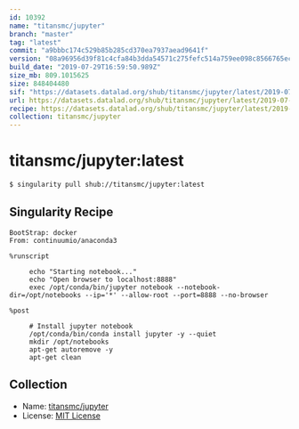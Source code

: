 ```yaml
---
id: 10392
name: "titansmc/jupyter"
branch: "master"
tag: "latest"
commit: "a9bbbc174c529b85b285cd370ea7937aead9641f"
version: "08a96956d39f81c4cfa84b3dda54571c275fefc514a759ee098c8566765ec6ed"
build_date: "2019-07-29T16:59:50.989Z"
size_mb: 809.1015625
size: 848404480
sif: "https://datasets.datalad.org/shub/titansmc/jupyter/latest/2019-07-29-a9bbbc17-08a96956/08a96956d39f81c4cfa84b3dda54571c275fefc514a759ee098c8566765ec6ed.sif"
url: https://datasets.datalad.org/shub/titansmc/jupyter/latest/2019-07-29-a9bbbc17-08a96956/
recipe: https://datasets.datalad.org/shub/titansmc/jupyter/latest/2019-07-29-a9bbbc17-08a96956/Singularity
collection: titansmc/jupyter
---
```


# titansmc/jupyter:latest

```bash
$ singularity pull shub://titansmc/jupyter:latest
```

## Singularity Recipe

```singularity
BootStrap: docker
From: continuumio/anaconda3

%runscript

     echo "Starting notebook..."
     echo "Open browser to localhost:8888"
     exec /opt/conda/bin/jupyter notebook --notebook-dir=/opt/notebooks --ip='*' --allow-root --port=8888 --no-browser

%post

     # Install jupyter notebook
     /opt/conda/bin/conda install jupyter -y --quiet 
     mkdir /opt/notebooks
     apt-get autoremove -y
     apt-get clean
```

## Collection

 - Name: [titansmc/jupyter](https://github.com/titansmc/jupyter)
 - License: [MIT License](https://api.github.com/licenses/mit)

